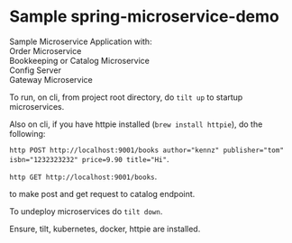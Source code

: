 # Sample spring-microservice-demo 

Sample Microservice Application with:  
Order Microservice   
Bookkeeping or Catalog Microservice   
Config Server  
Gateway Microservice     

To run, on cli, from project root directory, do `tilt up` to startup microservices. 

Also on cli, if you have httpie installed (`brew install httpie`), do the following:  

`http POST http://localhost:9001/books author="kennz" publisher="tom"`   
`isbn="1232323232" price=9.90 title="Hi"`. 

`http GET http://localhost:9001/books`.

to make post and get request to catalog endpoint.

To undeploy microservices do `tilt down`.

Ensure, tilt, kubernetes, docker, httpie are installed.
